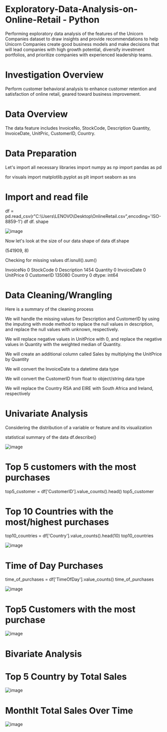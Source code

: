 # Exploratory-Data-Analysis-on-Online-Retail - Python
Performing exploratory data analysis of the features of the Unicorn Companies dataset to draw insights and provide recommendations to help Unicorn Companies create good business models and make decisions that will lead companies with high growth potential, diversify investment portfolios, and prioritize companies with experienced leadership teams.

# Investigation Overview
Perform customer behavioral analysis to enhance customer retention and satisfaction of online retail, geared toward business improvement.

# Data Overview

The data feature includes InvoiceNo, StockCode,	Description	Quantity, InvoiceDate, UnitPric, CustomerID, Country.

# Data Preparation
Let's import all  necessary libraries
import numpy as np
import pandas as pd

for visuals
import matplotlib.pyplot as plt
import seaborn as sns

# Import and read file
df = pd.read_csv(r"C:\Users\LENOVO\Desktop\OnlineRetail.csv",encoding='ISO-8859-1') 
df
df. shape

![image](https://github.com/Jawah1/Exploratory-Data-Analysis-on-Online-Retail/assets/131864852/32b9ece8-8fc3-4309-9027-1687e8f0496f)

Now let's look at the size of our data 
shape of data
df.shape

(541909, 8)

Checking for missing values
df.isnull().sum()

InvoiceNo           0
StockCode           0
Description      1454
Quantity            0
InvoiceDate         0
UnitPrice           0
CustomerID     135080
Country             0
dtype: int64

# Data Cleaning/Wrangling

Here is a summary of the cleaning process

We will handle the missing values for Description and CustomerID by using the imputing with mode method to replace the null values in description, and replace the null values with unknown, respectively.

We will replace negative values in UnitPrice with 0, and replace the negative values in Quantity with the weighted median of Quantity.

We will create an additional column called Sales by multiplying the UnitPrice by Quantity

We will convert the InvoiceDate to a datetime data type

We will convert the CustomerID from float to object/string data type

We will replace the Country RSA and EIRE with South Africa and Ireland, respectively

# Univariate Analysis
Considering the distribution of a variable or feature and its visualization

statistical summary of the data
df.describe()

![image](https://github.com/Jawah1/Exploratory-Data-Analysis-on-Online-Retail/assets/131864852/cb530902-1ad3-449a-bad7-ddf6511052d6)

# Top 5 customers with the most purchases
top5_customer = df['CustomerID'].value_counts().head()
top5_customer

# Top 10 Countries with the most/highest purchases
top10_countries = df['Country'].value_counts().head(10)
top10_countries

![image](https://github.com/Jawah1/Exploratory-Data-Analysis-on-Online-Retail/assets/131864852/ffc2a3a3-ef4e-4a03-985b-92dacbe2bc8d)

# Time of Day Purchases
time_of_purchases = df['TimeOfDay'].value_counts()
time_of_purchases

![image](https://github.com/Jawah1/Exploratory-Data-Analysis-on-Online-Retail/assets/131864852/545958b7-ac27-4caf-9937-241f6d76fd46)

# Top5 Customers with the most purchase

![image](https://github.com/Jawah1/Exploratory-Data-Analysis-on-Online-Retail/assets/131864852/c5cfe268-5427-49b2-809b-c7d549d2b88b)


# Bivariate Analysis

# Top 5 Country by Total Sales
 
![image](https://github.com/Jawah1/Exploratory-Data-Analysis-on-Online-Retail/assets/131864852/538a5724-a866-4c50-9a90-135ed871791b)


# Monthlt Total Sales Over Time

![image](https://github.com/Jawah1/Exploratory-Data-Analysis-on-Online-Retail/assets/131864852/41ba4890-a85f-45ad-9f99-b07b22655031)

